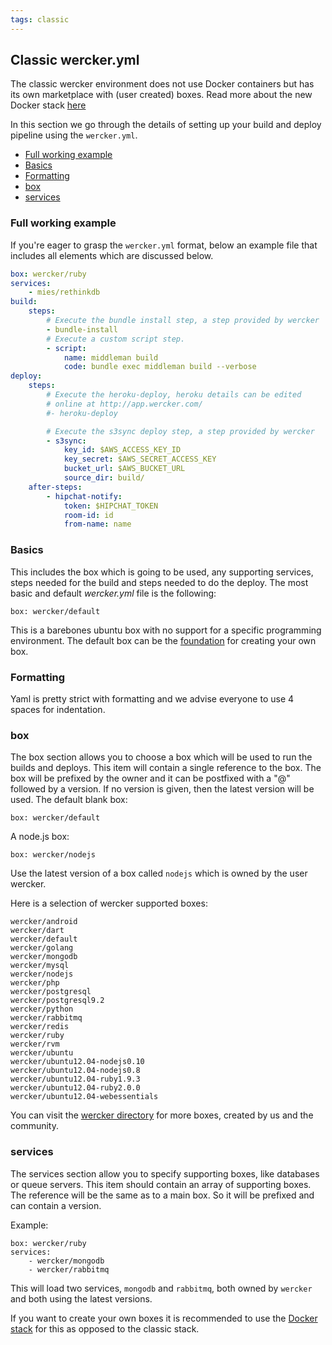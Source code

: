 ```yaml
---
tags: classic
---
```


## Classic wercker.yml

The classic wercker environment does not use Docker containers but has its
own marketplace with (user created) boxes. Read more about the new Docker stack [here](/docs/pipelines/stacks.html)

In this section we go through the details of setting up your build and deploy pipeline using the `wercker.yml`.

* [Full working example](#example)
* [Basics](#basics)
* [Formatting](#formatting)
* [box](#box)
* [services](#services)

### Full working example

If you're eager to grasp the `wercker.yml` format, below an example file that includes all elements which are discussed below.

```yaml
box: wercker/ruby
services:
    - mies/rethinkdb
build:
    steps:
        # Execute the bundle install step, a step provided by wercker
        - bundle-install
        # Execute a custom script step.
        - script:
            name: middleman build
            code: bundle exec middleman build --verbose
deploy:
    steps:
        # Execute the heroku-deploy, heroku details can be edited
        # online at http://app.wercker.com/
        #- heroku-deploy

        # Execute the s3sync deploy step, a step provided by wercker
        - s3sync:
            key_id: $AWS_ACCESS_KEY_ID
            key_secret: $AWS_SECRET_ACCESS_KEY
            bucket_url: $AWS_BUCKET_URL
            source_dir: build/
    after-steps:
        - hipchat-notify:
            token: $HIPCHAT_TOKEN
            room-id: id
            from-name: name
```

### Basics

This includes the box which is going to be used, any supporting
services, steps needed for the build and steps needed to do the deploy.
The most basic and default *wercker.yml* file is the following:

    box: wercker/default

This is a barebones ubuntu box with no support for a specific
programming environment. The default box can be the
[foundation](https://github.com/wercker/box-default) for
creating your own box.

### Formatting

Yaml is pretty strict with formatting and we advise everyone to use 4 spaces for indentation.


### box

The box section allows you to choose a box which will be used to run the builds and deploys. This item will contain a single reference to the box. The box will be prefixed by the owner and it can be postfixed with a "@" followed by a version. If no version is given, then the latest version will be used. The default blank box:

    box: wercker/default

A node.js box:

    box: wercker/nodejs

Use the latest version of a box called `nodejs` which is owned by the user wercker.

Here is a selection of wercker supported boxes:

    wercker/android
    wercker/dart
    wercker/default
    wercker/golang
    wercker/mongodb
    wercker/mysql
    wercker/nodejs
    wercker/php
    wercker/postgresql
    wercker/postgresql9.2
    wercker/python
    wercker/rabbitmq
    wercker/redis
    wercker/ruby
    wercker/rvm
    wercker/ubuntu
    wercker/ubuntu12.04-nodejs0.10
    wercker/ubuntu12.04-nodejs0.8
    wercker/ubuntu12.04-ruby1.9.3
    wercker/ubuntu12.04-ruby2.0.0
    wercker/ubuntu12.04-webessentials

You can visit the [wercker directory](http://app.wercker.com/#explore) for more boxes, created by us
and the community.

### services

The services section allow you to specify supporting boxes, like databases or queue servers. This item should contain an array of supporting boxes. The reference will be the same as to a main box. So it will be prefixed and can contain a version.

Example:

    box: wercker/ruby
    services:
        - wercker/mongodb
        - wercker/rabbitmq

This will load two services, `mongodb` and `rabbitmq`, both owned by `wercker` and both using the latest versions.

If you want to create your own boxes it is recommended to use the [Docker stack](/docs/pipelines/stacks.html) for this as opposed to the classic stack.
